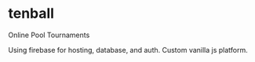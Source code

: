 # tenball
Online Pool Tournaments

Using firebase for hosting, database, and auth.  Custom vanilla js platform. 
